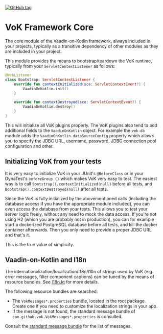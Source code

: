 [![GitHub tag](https://img.shields.io/github/tag/mvysny/vaadin-on-kotlin.svg)](https://github.com/mvysny/vaadin-on-kotlin/tags)

# VoK Framework Core

The core module of the Vaadin-on-Kotlin framework, always included in your projects, typically
as a transitive dependency of other modules as they are included in your project.

This module provides the means to bootstrap/teardown the VoK runtime, typically from your
`ServletContextListener` as follows:

```kotlin
@WebListener
class Bootstrap: ServletContextListener {
    override fun contextInitialized(sce: ServletContextEvent?) {
        VaadinOnKotlin.init()
    }

    override fun contextDestroyed(sce: ServletContextEvent?) {
        VaadinOnKotlin.destroy()
    }
}
```

This will initialize all VoK plugins properly. The VoK plugins also tend to add additional fields
to the `VaadinOnKotlin` object. For example the `vok-db` module adds the
`VaadinOnKotlin.dataSourceConfig` property which allows you to specify the JDBC URL, username, password,
JDBC connection pool configuration and other.

## Initializing VoK from your tests

It is very easy to initialize VoK in your JUnit's `@BeforeClass` or in your DynaTest's `beforeGroup {}` which
makes VoK very easy to test. The easiest way is to call `Bootstrap().contextInitialized(null)` before all tests,
and `Bootstrap().contextDestroyed(null)` after all tests.

Since the VoK is fully initialized by the abovementioned calls (including the database access if you have the appropriate
module included), you can even access the database from your tests.
This allows you to test your server logic freely, without any need to mock the data access.
If you're not using H2 (which you are probably not in production), you can for example start a dockerized
PostgreSQL database before all tests, and kill the docker container afterwards. Then you only need to
provide a proper JDBC URL and that's it.

This is the true value of simplicity.

## Vaadin-on-Kotlin and I18n

The internationalization/localization/i18n/l10n of strings used by VoK (e.g. error messages,
filter component captions) can be tuned by the means of resource bundles. See
[I18n.kt](src/main/kotlin/com/github/vok/framework/I18n.kt) for more details.

The following resource bundles are searched:

* The `VokMessages*.properties` bundle, located in the root package. Create one if you need to customize the localization
  strings in your app.
* If the message is not found, the standard message bundle of `com.github.vok.VokMessages*.properties` is consulted.

Consult the [standard message bundle](src/main/resources/com/github/vok/VokMessages.properties) for the list of messages.
